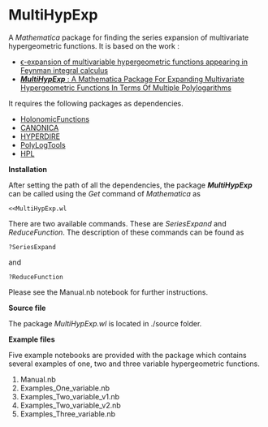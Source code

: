 # MultiHypExp

A *Mathematica* package for finding the series expansion of multivariate hypergeometric functions. It is based on the work :

* [ϵ-expansion of multivariable hypergeometric functions appearing in Feynman integral calculus](https://www.sciencedirect.com/science/article/pii/S0550321323000743?via%3Dihub)
* [***MultiHypExp*** : A Mathematica Package For Expanding Multivariate Hypergeometric Functions In Terms Of Multiple Polylogarithms](https://arxiv.org/abs/2306.11718v1)

It requires the following packages as dependencies.

* [HolonomicFunctions](http://www3.risc.jku.at/research/combinat/software/ergosum/RISC/HolonomicFunctions.html)
* [CANONICA](https://github.com/christophmeyer/CANONICA)
* [HYPERDIRE](https://sites.google.com/site/loopcalculations/)
* [PolyLogTools](https://gitlab.com/pltteam/plt/-/tree/master)
* [HPL](https://www.physik.uzh.ch/data/HPL/)


**Installation**

After setting the path of all the dependencies, the package ***MultiHypExp*** can be called using the *Get* command of *Mathematica* as

```
<<MultiHypExp.wl
```

There are two available commands. These are *SeriesExpand* and *ReduceFunction*. 
The description of these commands can be found as

```
?SeriesExpand
```
and

```
?ReduceFunction
```
Please see the Manual.nb notebook for further instructions.

**Source file**


The package *MultiHypExp.wl* is located in ./source folder.

**Example files**


Five example notebooks are provided with the package which contains several examples of one, two and three variable hypergeometric functions.
1. Manual.nb
2. Examples_One_variable.nb
3. Examples_Two_variable_v1.nb 
4. Examples_Two_variable_v2.nb
5. Examples_Three_variable.nb

